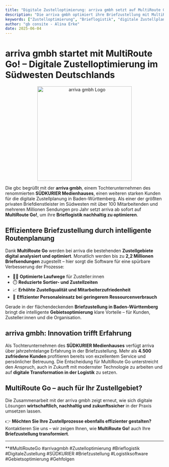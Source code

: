 ```yaml
---
title: "Digitale Zustelloptimierung: arriva gmbh setzt auf MultiRoute Go!"
description: "Die arriva gmbh optimiert ihre Briefzustellung mit MultiRoute Go! Effizientere Routen, optimierte Gehfolgen und spürbare Entlastung für Mitarbeitende – jetzt auch im Südwesten Deutschlands."
keywords: ["Zustelloptimierung", "Brieflogistik", "digitale Zustellplanung", "MultiRoute Go", "arriva gmbh", "Briefzustellung Baden-Württemberg", "SÜDKURIER", "Gebietsoptimierung", "Logistiksoftware"]
author: "gb consite - Alina Erke"
date: 2025-06-04
---
```


# arriva gmbh startet mit MultiRoute Go! – Digitale Zustelloptimierung im Südwesten Deutschlands

<p align="center">
  <img src="https://github.com/user-attachments/assets/710f662b-842b-457a-be09-e6f24f36987a" alt="arriva gmbh Logo" width="300">
</p>

Die gbc begrüßt mit der **arriva gmbh**, einem Tochterunternehmen des renommierten **SÜDKURIER Medienhauses**, einen weiteren starken Kunden für die digitale Zustellplanung in Baden-Württemberg. Als einer der größten privaten Briefdienstleister im Südwesten mit über 100 Mitarbeitenden und mehreren Millionen Sendungen pro Jahr setzt arriva ab sofort auf **MultiRoute Go!**, um ihre **Brieflogistik nachhaltig zu optimieren**.
<!-- more -->
## Effizientere Briefzustellung durch intelligente Routenplanung

Dank **MultiRoute Go** werden bei arriva die bestehenden **Zustellgebiete digital analysiert und optimiert**. Monatlich werden bis zu **2,2 Millionen Briefsendungen** zugestellt – hier sorgt die Software für eine spürbare Verbesserung der Prozesse:

- 🚶‍♂️ **Optimierte Laufwege** für Zusteller:innen  
- ⏱️ **Reduzierte Sortier- und Zustellzeiten**  
- 📈 **Erhöhte Zustellqualität und Mitarbeiterzufriedenheit**  
- 🌱 **Effizienter Personaleinsatz bei geringerem Ressourcenverbrauch**

Gerade in der flächendeckenden **Briefzustellung in Baden-Württemberg** bringt die intelligente **Gebietsoptimierung** klare Vorteile – für Kunden, Zusteller:innen und die Organisation.

## arriva gmbh: Innovation trifft Erfahrung

Als Tochterunternehmen des **SÜDKURIER Medienhauses** verfügt arriva über jahrzehntelange Erfahrung in der Briefzustellung. Mehr als **4.500 zufriedene Kunden** profitieren bereits von exzellentem Service und persönlicher Betreuung. Die Entscheidung für MultiRoute Go unterstreicht den Anspruch, auch in Zukunft mit modernster Technologie zu arbeiten und auf **digitale Transformation in der Logistik** zu setzen.

## MultiRoute Go – auch für Ihr Zustellgebiet?

Die Zusammenarbeit mit der arriva gmbh zeigt erneut, wie sich digitale Lösungen **wirtschaftlich, nachhaltig und zukunftssicher** in der Praxis umsetzen lassen. 

👉 **Möchten Sie Ihre Zustellprozesse ebenfalls effizienter gestalten?**  
Kontaktieren Sie uns – wir zeigen Ihnen, wie **MultiRoute Go!** auch Ihre **Briefzustellung transformiert**.

---

**#MultiRouteGo #arrivagmbh #Zustelloptimierung #Brieflogistik #DigitaleZustellung #SÜDKURIER #Briefzustellung #Logistiksoftware #Gebietsoptimierung #Gehfolgen
